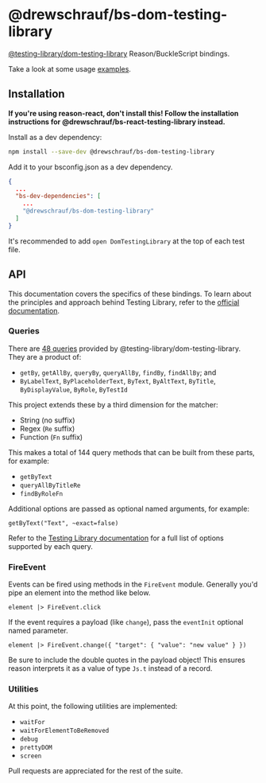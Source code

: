# @drewschrauf/bs-dom-testing-library

[@testing-library/dom-testing-library](https://github.com/testing-library/dom-testing-library) Reason/BuckleScript bindings.

Take a look at some usage [examples](https://github.com/drewschrauf/bs-testing-library/tree/master/packages/examples/__tests__).

## Installation

**If you're using reason-react, don't install this! Follow the installation instructions for @drewschrauf/bs-react-testing-library instead.**

Install as a dev dependency:

```sh
npm install --save-dev @drewschrauf/bs-dom-testing-library
```

Add it to your bsconfig.json as a dev dependency.

```json
{
  ...
  "bs-dev-dependencies": [
    ...
    "@drewschrauf/bs-dom-testing-library"
  ]
}
```

It's recommended to add `open DomTestingLibrary` at the top of each test file.

## API

This documentation covers the specifics of these bindings. To learn about the principles and approach behind Testing Library, refer to the [official documentation](https://testing-library.com/).

### Queries

There are [48 queries](https://testing-library.com/docs/dom-testing-library/api-queries) provided by @testing-library/dom-testing-library. They are a product of:

- `getBy`, `getAllBy`, `queryBy`, `queryAllBy`, `findBy`, `findAllBy`; and
- `ByLabelText`, `ByPlaceholderText`, `ByText`, `ByAltText`, `ByTitle`, `ByDisplayValue`, `ByRole`, `ByTestId`

This project extends these by a third dimension for the matcher:

- String (no suffix)
- Regex (`Re` suffix)
- Function (`Fn` suffix)

This makes a total of 144 query methods that can be built from these parts, for example:

- `getByText`
- `queryAllByTitleRe`
- `findByRoleFn`

Additional options are passed as optional named arguments, for example:

```reason
getByText("Text", ~exact=false)
```

Refer to the [Testing Library documentation](https://testing-library.com/docs/dom-testing-library/api-queries) for a full list of options supported by each query.

### FireEvent

Events can be fired using methods in the `FireEvent` module. Generally you'd pipe an element into the method like below.

```reason
element |> FireEvent.click
```

If the event requires a payload (like `change`), pass the `eventInit` optional named parameter.

```reason
element |> FireEvent.change({ "target": { "value": "new value" } })
```

Be sure to include the double quotes in the payload object! This ensures reason interprets it as a value of type `Js.t` instead of a record.

### Utilities

At this point, the following utilities are implemented:

- `waitFor`
- `waitForElementToBeRemoved`
- `debug`
- `prettyDOM`
- `screen`

Pull requests are appreciated for the rest of the suite.
